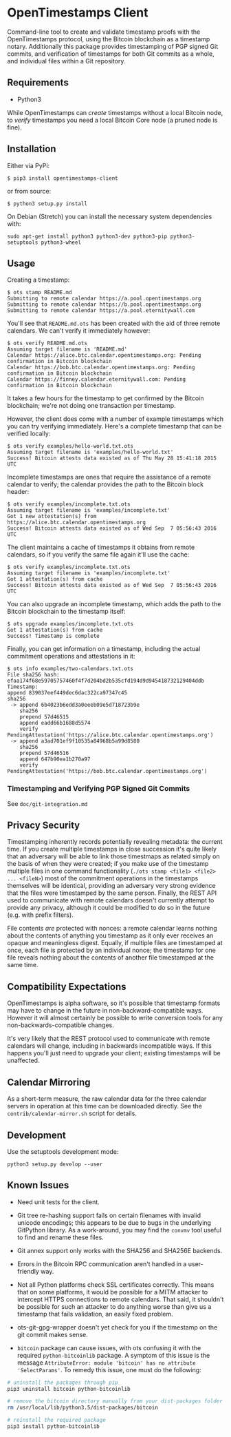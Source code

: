 # OpenTimestamps Client

Command-line tool to create and validate timestamp proofs with the
OpenTimestamps protocol, using the Bitcoin blockchain as a timestamp notary.
Additionally this package provides timestamping of PGP signed Git commits, and
verification of timestamps for both Git commits as a whole, and individual
files within a Git repository.

## Requirements

* Python3

While OpenTimestamps can *create* timestamps without a local Bitcoin node, to
*verify* timestamps you need a local Bitcoin Core node (a pruned node is fine).


## Installation

Either via PyPi:

    $ pip3 install opentimestamps-client

or from source:

    $ python3 setup.py install

On Debian (Stretch) you can install the necessary system dependencies with:

    sudo apt-get install python3 python3-dev python3-pip python3-setuptools python3-wheel

## Usage

Creating a timestamp:

    $ ots stamp README.md
    Submitting to remote calendar https://a.pool.opentimestamps.org
    Submitting to remote calendar https://b.pool.opentimestamps.org
    Submitting to remote calendar https://a.pool.eternitywall.com

You'll see that `README.md.ots` has been created with the aid of three remote
calendars. We can't verify it immediately however:

    $ ots verify README.md.ots
    Assuming target filename is 'README.md'
    Calendar https://alice.btc.calendar.opentimestamps.org: Pending confirmation in Bitcoin blockchain
    Calendar https://bob.btc.calendar.opentimestamps.org: Pending confirmation in Bitcoin blockchain
    Calendar https://finney.calendar.eternitywall.com: Pending confirmation in Bitcoin blockchain

It takes a few hours for the timestamp to get confirmed by the Bitcoin
blockchain; we're not doing one transaction per timestamp.

However, the client does come with a number of example timestamps which you can
try verifying immediately. Here's a complete timestamp that can be verified
locally:

    $ ots verify examples/hello-world.txt.ots
    Assuming target filename is 'examples/hello-world.txt'
    Success! Bitcoin attests data existed as of Thu May 28 15:41:18 2015 UTC

Incomplete timestamps are ones that require the assistance of a remote calendar
to verify; the calendar provides the path to the Bitcoin block header:

    $ ots verify examples/incomplete.txt.ots
    Assuming target filename is 'examples/incomplete.txt'
    Got 1 new attestation(s) from https://alice.btc.calendar.opentimestamps.org
    Success! Bitcoin attests data existed as of Wed Sep  7 05:56:43 2016 UTC

The client maintains a cache of timestamps it obtains from remote calendars, so
if you verify the same file again it'll use the cache:

    $ ots verify examples/incomplete.txt.ots
    Assuming target filename is 'examples/incomplete.txt'
    Got 1 attestation(s) from cache
    Success! Bitcoin attests data existed as of Wed Sep  7 05:56:43 2016 UTC

You can also upgrade an incomplete timestamp, which adds the path to the
Bitcoin blockchain to the timestamp itself:

    $ ots upgrade examples/incomplete.txt.ots
    Got 1 attestation(s) from cache
    Success! Timestamp is complete

Finally, you can get information on a timestamp, including the actual
commitment operations and attestations in it:

    $ ots info examples/two-calendars.txt.ots
    File sha256 hash: efaa174f68e59705757460f4f7d204bd2b535cfd194d9d945418732129404ddb
    Timestamp:
    append 839037eef449dec6dac322ca97347c45
    sha256
     -> append 6b4023b6edd3a0eeeb09e5d718723b9e
        sha256
        prepend 57d46515
        append eadd66b1688d5574
        verify PendingAttestation('https://alice.btc.calendar.opentimestamps.org')
     -> append a3ad701ef9f10535a84968b5a99d8580
        sha256
        prepend 57d46516
        append 647b90ea1b270a97
        verify PendingAttestation('https://bob.btc.calendar.opentimestamps.org')

### Timestamping and Verifying PGP Signed Git Commits

See `doc/git-integration.md`


## Privacy Security

Timestamping inherently records potentially revealing metadata: the current
time. If you create multiple timestamps in close succession it's quite likely
that an adversary will be able to link those timestmaps as related simply on
the basis of when they were created; if you make use of the timestamp multiple
files in one command functionality (`./ots stamp <file1> <file2> ... <fileN>`)
most of the commitment operations in the timestamps themselves will be
identical, providing an adversary very strong evidence that the files were
timestamped by the same person. Finally, the REST API used to communicate with
remote calendars doesn't currently attempt to provide any privacy, although it
could be modified to do so in the future (e.g. with prefix filters).

File contents *are* protected with nonces: a remote calendar learns nothing
about the contents of anything you timestamp as it only ever receives an opaque
and meaningless digest. Equally, if multiple files are timestamped at once,
each file is protected by an individual nonce; the timestamp for one file
reveals nothing about the contents of another file timestamped at the same
time.

## Compatibility Expectations

OpenTimestamps is alpha software, so it's possible that timestamp formats may
have to change in the future in non-backward-compatible ways. However it will
almost certainly be possible to write conversion tools for any
non-backwards-compatible changes.

It's very likely that the REST protocol used to communicate with remote
calendars will change, including in backwards incompatible ways. If this
happens you'll just need to upgrade your client; existing timestamps will be
unaffected.

## Calendar Mirroring

As a short-term measure, the raw calendar data for the three calendar servers
in operation at this time can be downloaded directly. See
the `contrib/calendar-mirror.sh` script for details.

## Development

Use the setuptools development mode:

    python3 setup.py develop --user


## Known Issues

* Need unit tests for the client.

* Git tree re-hashing support fails on certain filenames with invalid unicode
  encodings; this appears to be due to bugs in the underlying GitPython
  library. As a work-around, you may find the `convmv` tool useful to find and
  rename these files.

* Git annex support only works with the SHA256 and SHA256E backends.

* Errors in the Bitcoin RPC communication aren't handled in a user-friendly
  way.

* Not all Python platforms check SSL certificates correctly. This means that on
  some platforms, it would be possible for a MITM attacker to intercept HTTPS
  connections to remote calendars. That said, it shouldn't be possible for such
  an attacker to do anything worse than give us a timestamp that fails
  validation, an easily fixed problem.

* ots-git-gpg-wrapper doesn't yet check for you if the timestamp on the git commit
  makes sense.

* `bitcoin` package can cause issues, with ots confusing it with the
  required `python-bitcoinlib` package. A symptom of this issue is the
  message `AttributeError: module 'bitcoin' has no attribute
  'SelectParams'`. To remedy this issue, one must do the following:

```bash
# uninstall the packages through pip
pip3 uninstall bitcoin python-bitcoinlib

# remove the bitcoin directory manually from your dist-packages folder
rm /usr/local/lib/python3.5/dist-packages/bitcoin

# reinstall the required package
pip3 install python-bitcoinlib
```
